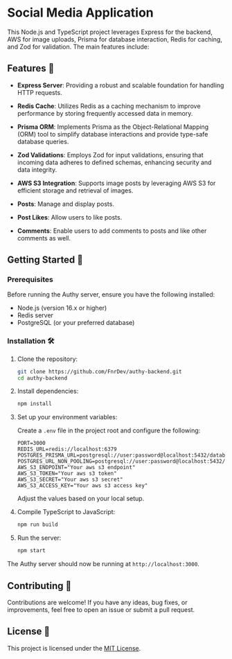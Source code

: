 # Social Media Application

This Node.js and TypeScript project leverages Express for the backend, AWS for image uploads, Prisma for database interaction, Redis for caching, and Zod for validation. The main features include:

## Features 🚀

- **Express Server**: Providing a robust and scalable foundation for handling HTTP requests.

- **Redis Cache**: Utilizes Redis as a caching mechanism to improve performance by storing frequently accessed data in memory.

- **Prisma ORM**: Implements Prisma as the Object-Relational Mapping (ORM) tool to simplify database interactions and provide type-safe database queries.

- **Zod Validations**: Employs Zod for input validations, ensuring that incoming data adheres to defined schemas, enhancing security and data integrity.

- **AWS S3 Integration**: Supports image posts by leveraging AWS S3 for efficient storage and retrieval of images.
- **Posts**: Manage and display posts.
- **Post Likes**: Allow users to like posts.
- **Comments**: Enable users to add comments to posts and like other comments as well.

## Getting Started 🚦

### Prerequisites

Before running the Authy server, ensure you have the following installed:

- Node.js (version 16.x or higher)
- Redis server
- PostgreSQL (or your preferred database)

### Installation 🛠️

1. Clone the repository:

    ```bash
    git clone https://github.com/FnrDev/authy-backend.git
    cd authy-backend
    ```

2. Install dependencies:

    ```bash
    npm install
    ```

3. Set up your environment variables:

    Create a `.env` file in the project root and configure the following:

    ```env
    PORT=3000
    REDIS_URL=redis://localhost:6379
    POSTGRES_PRISMA_URL=postgresql://user:password@localhost:5432/database
    POSTGRES_URL_NON_POOLING=postgresql://user:password@localhost:5432/database
    AWS_S3_ENDPOINT="Your aws s3 endpoint"
    AWS_S3_TOKEN="Your aws s3 token"
    AWS_S3_SECRET="Your aws s3 secret"
    AWS_S3_ACCESS_KEY="Your aws s3 access key"
    ```

    Adjust the values based on your local setup.

4. Compile TypeScript to JavaScript:

    ```bash
    npm run build
    ```

5. Run the server:

    ```bash
    npm start
    ```

The Authy server should now be running at `http://localhost:3000`.

## Contributing 🤝

Contributions are welcome! If you have any ideas, bug fixes, or improvements, feel free to open an issue or submit a pull request.

## License 📝

This project is licensed under the [MIT License](LICENSE).
